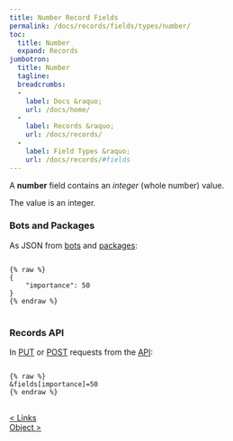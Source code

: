 ```yaml
---
title: Number Record Fields
permalink: /docs/records/fields/types/number/
toc:
  title: Number
  expand: Records
jumbotron:
  title: Number
  tagline: 
  breadcrumbs:
  -
    label: Docs &raquo;
    url: /docs/home/
  -
    label: Records &raquo;
    url: /docs/records/
  -
    label: Field Types &raquo;
    url: /docs/records/#fields
---
```


A **number** field contains an _integer_ (whole number) value.

The value is an integer.

### Bots and Packages

As JSON from [bots](/docs/bots/) and [packages](/docs/packages/):

<pre>
<code class="language-json">
{% raw %}
{
	"importance": 50
}
{% endraw %}
</code>
</pre>

### Records API

In [PUT](/docs/api/endpoints/records/#update) or [POST](/docs/api/endpoints/records/#create) requests from the [API](/docs/api/):

<pre>
<code class="language-text">
{% raw %}
&amp;fields[importance]=50
{% endraw %}
</code>
</pre>

<div class="section-nav">
	<div class="left">
		<a href="/docs/records/fields/types/links/" class="prev">&lt; Links</a>
	</div>
	<div class="right align-right">
		<a href="/docs/records/fields/types/object/" class="next">Object &gt;</a>
	</div>
</div>
<div class="clear"></div>